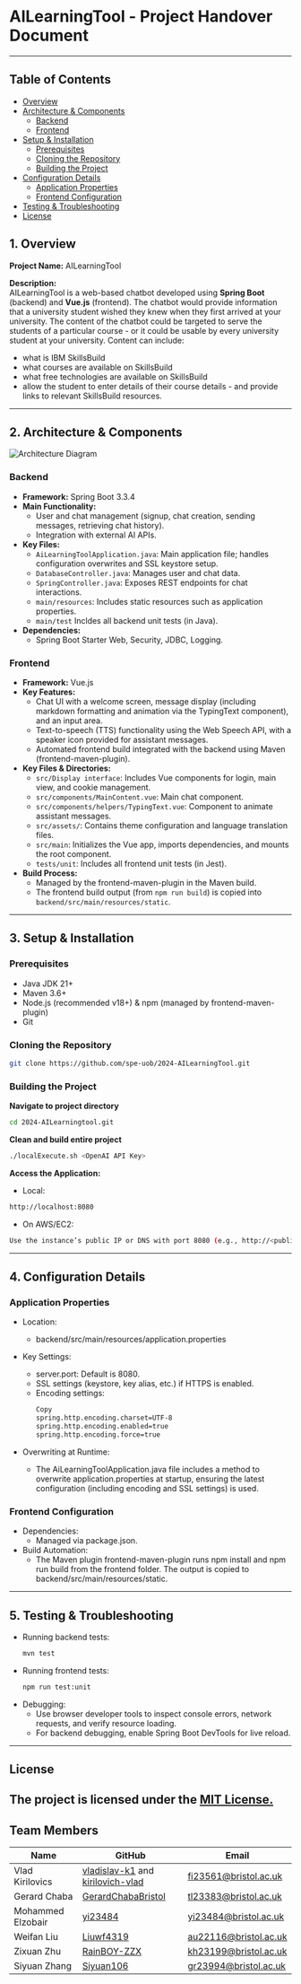 # AILearningTool - Project Handover Document

---
## Table of Contents
- [Overview](#1-overview)
- [Architecture & Components](#2-architecture--components)
  - [Backend](#backend)
  - [Frontend](#frontend)
- [Setup & Installation](#3-setup--installation)
  - [Prerequisites](#prerequisites)
  - [Cloning the Repository](#cloning-the-repository)
  - [Building the Project](#building-the-project)
- [Configuration Details](#4-configuration-details)
  - [Application Properties](#application-properties)
  - [Frontend Configuration](#frontend-configuration)
- [Testing & Troubleshooting](#5-testing--troubleshooting)
- [License](#license)


## 1. Overview

**Project Name:** AILearningTool  

**Description:**  
AILearningTool is a web-based chatbot developed using **Spring Boot** (backend) and **Vue.js** (frontend). The chatbot would provide information that a university student wished they knew when they first arrived at your university. The content of the chatbot could be targeted to serve the students of a particular course - or it could be usable by every university student at your university. Content can include:

- what is IBM SkillsBuild
- what courses are available on SkillsBuild
- what free technologies are available on SkillsBuild
- allow the student to enter details of their course details - and provide links to relevant SkillsBuild resources.


---

## 2. Architecture & Components

![Architecture Diagram](https://github.com/spe-uob/2024-AILearningTool/blob/feature/issue-210/Improve-documentation/docs/Diagrams/architecture_diagram.png)
### Backend

- **Framework:** Spring Boot 3.3.4  
- **Main Functionality:**  
  - User and chat management (signup, chat creation, sending messages, retrieving chat history).
  - Integration with external AI APIs.
- **Key Files:**  
  - `AiLearningToolApplication.java`: Main application file; handles configuration overwrites and SSL keystore setup.
  - `DatabaseController.java`: Manages user and chat data.
  - `SpringController.java`: Exposes REST endpoints for chat interactions.
  - `main/resources`: Includes static resources such as application properties.
  - `main/test` Incldes all backend unit tests (in Java).
- **Dependencies:**  
  - Spring Boot Starter Web, Security, JDBC, Logging.

### Frontend

- **Framework:** Vue.js  
- **Key Features:**  
  - Chat UI with a welcome screen, message display (including markdown formatting and animation via the TypingText component), and an input area.
  - Text-to-speech (TTS) functionality using the Web Speech API, with a speaker icon provided for assistant messages.
  - Automated frontend build integrated with the backend using Maven (frontend-maven-plugin).
- **Key Files & Directories:**
  - `src/Display interface`: Includes Vue components for login, main view, and cookie management.
  - `src/components/MainContent.vue`: Main chat component.
  - `src/components/helpers/TypingText.vue`: Component to animate assistant messages.
  - `src/assets/`: Contains theme configuration and language translation files.
  - `src/main`: Initializes the Vue app, imports dependencies, and mounts the root component.
  - `tests/unit`: Includes all frontend unit tests (in Jest).
- **Build Process:**  
  - Managed by the frontend-maven-plugin in the Maven build.
  - The frontend build output (from `npm run build`) is copied into `backend/src/main/resources/static`.


---

## 3. Setup & Installation

### Prerequisites
- Java JDK 21+  
- Maven 3.6+  
- Node.js (recommended v18+) & npm (managed by frontend-maven-plugin)  
- Git

### Cloning the Repository
```bash
git clone https://github.com/spe-uob/2024-AILearningTool.git
```

### Building the Project

**Navigate to project directory**
```bash
cd 2024-AILearningtool.git
```

**Clean and build entire project**
```bash
./localExecute.sh <OpenAI API Key>
```

**Access the Application:**

- Local:
```bash
http://localhost:8080
```
- On AWS/EC2:
```bash
Use the instance’s public IP or DNS with port 8080 (e.g., http://<public-ip>:8080).
```
---
## 4. Configuration Details
### Application Properties ###
- Location:
  - backend/src/main/resources/application.properties
- Key Settings:
  - server.port: Default is 8080.
  - SSL settings (keystore, key alias, etc.) if HTTPS is enabled.
  - Encoding settings:
    ``` bash
    Copy
    spring.http.encoding.charset=UTF-8
    spring.http.encoding.enabled=true
    spring.http.encoding.force=true
    ```

- Overwriting at Runtime:
  - The AiLearningToolApplication.java file includes a method to overwrite application.properties at startup, ensuring the latest configuration (including encoding and SSL settings) is used.

### Frontend Configuration ###
- Dependencies:
  - Managed via package.json.
- Build Automation:
  - The Maven plugin frontend-maven-plugin runs npm install and npm run build from the frontend folder. The output is copied to backend/src/main/resources/static.
---
## 5. Testing & Troubleshooting
- Running backend tests:
  ```bash
  mvn test
  ```
- Running frontend tests:
  ```bash
  npm run test:unit
  ```
- Debugging:
  - Use browser developer tools to inspect console errors, network requests, and verify resource loading.
  - For backend debugging, enable Spring Boot DevTools for live reload.
---
## License
The project is licensed under the [MIT License.](https://github.com/spe-uob/2024-AILearningTool/blob/feature/issue-210/Improve-documentation/LICENSE)
---
## Team Members

| Name              | GitHub                                                      						| Email                 |
|-------------------|-----------------------------------------------------------------------------------------------------------|-----------------------|                           
| Vlad Kirilovics   | [vladislav-k1](https://github.com/vladislav-k1) and [kirilovich-vlad](https://github.com/kirilovich-vlad) | fi23561@bristol.ac.uk |
| Gerard Chaba      | [GerardChabaBristol](https://github.com/GerardChabaBristol) 						| tl23383@bristol.ac.uk |  
| Mohammed Elzobair | [yi23484](https://github.com/yi23484)	                  						| yi23484@bristol.ac.uk | 
| Weifan Liu 	    | [Liuwf4319](https://github.com/Liuwf4319)		          						| au22116@bristol.ac.uk |
| Zixuan Zhu 	    | [RainBOY-ZZX](https://github.com/RainBOY-ZZX)	          						| kh23199@bristol.ac.uk | 
| Siyuan Zhang 	    | [Siyuan106](https://github.com/Siyuan106)		          						| gr23994@bristol.ac.uk |
